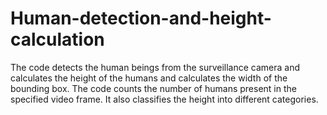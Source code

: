 # Human-detection-and-height-calculation
The code detects the human beings from the surveillance camera and calculates the height of the humans and calculates the width of the bounding box. The code counts the number of humans present in the specified video frame. It also classifies the height into different categories.
